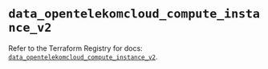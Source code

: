 # `data_opentelekomcloud_compute_instance_v2`

Refer to the Terraform Registry for docs: [`data_opentelekomcloud_compute_instance_v2`](https://registry.terraform.io/providers/opentelekomcloud/opentelekomcloud/1.36.42/docs/data-sources/compute_instance_v2).

